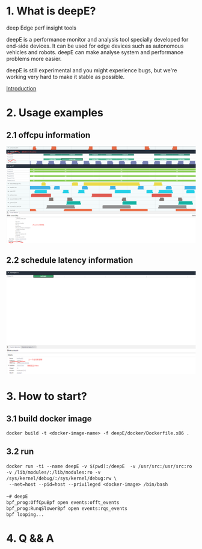 # 1. What is deepE?

deep Edge perf insight tools

deepE is a performance monitor and analysis tool specially developed for end-side devices. It can be used for edge devices such as autonomous vehicles and robots. deepE can make analyse system and performance problems more easier.

deepE is still experimental and you might experience bugs, but we're working very hard to make it stable as possible.

[Introduction](https://blog.csdn.net/happyAnger6/article/details/139602370?spm=1001.2014.3001.5501)

# 2. Usage examples

## 2.1 offcpu information

![offcpu](https://github.com/happyAnger66/deepE/blob/main/deepE/images/offcputime.png)


## 2.2 schedule latency information

![schedule latency](./images/runqslower.png)

# 3. How to start?

## 3.1 build docker image

```shell
docker build -t <docker-image-name> -f deepE/docker/Dockerfile.x86 .
```

## 3.2 run

```shell
docker run -ti --name deepE -v $(pwd):/deepE  -v /usr/src:/usr/src:ro  -v /lib/modules/:/lib/modules:ro -v /sys/kernel/debug/:/sys/kernel/debug:rw \
 --net=host --pid=host --privileged <docker-image> /bin/bash

~# deepE
bpf_prog:OffCpuBpf open events:offt_events
bpf_prog:RunqSlowerBpf open events:rqs_events
bpf looping...
```


# 4. Q && A
